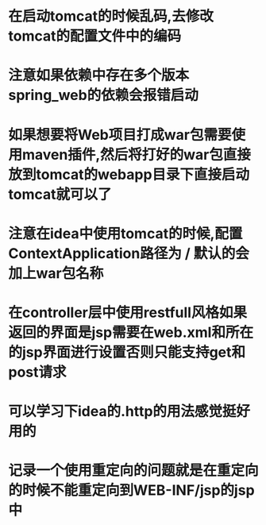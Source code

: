 # 在启动tomcat的时候乱码,去修改tomcat的配置文件中的编码
# 注意如果依赖中存在多个版本spring_web的依赖会报错启动
# 如果想要将Web项目打成war包需要使用maven插件,然后将打好的war包直接放到tomcat的webapp目录下直接启动tomcat就可以了
# 注意在idea中使用tomcat的时候,配置ContextApplication路径为 / 默认的会加上war包名称 
# 在controller层中使用restfull风格如果返回的界面是jsp需要在web.xml和所在的jsp界面进行设置否则只能支持get和post请求
# 可以学习下idea的.http的用法感觉挺好用的
# 记录一个使用重定向的问题就是在重定向的时候不能重定向到WEB-INF/jsp的jsp中